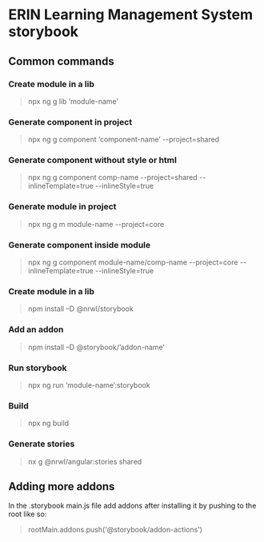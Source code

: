 # ERIN Learning Management System storybook

## Common commands

### Create module in a lib

> npx ng g lib ‘module-name’

### Generate component in project

> npx ng g component ‘component-name’ --project=shared

### Generate component without style or html

> npx ng g component comp-name --project=shared --inlineTemplate=true --inlineStyle=true

### Generate module in project

> npx ng g m module-name --project=core

### Generate component inside module

> npx ng g component module-name/comp-name --project=core --inlineTemplate=true --inlineStyle=true

### Create module in a lib

> npm install –D @nrwl/storybook

### Add an addon

> npm install –D @storybook/’addon-name’

### Run storybook

> npx ng run ‘module-name’:storybook

### Build

> npx ng build

### Generate stories

> nx g @nrwl/angular:stories shared

## Adding more addons

In the .storybook main.js file add addons after installing it by pushing to the root like so:
> rootMain.addons.push('@storybook/addon-actions')




